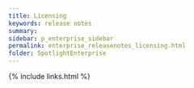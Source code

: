```yaml
---
title: Licensing
keywords: release notes
summary:
sidebar: p_enterprise_sidebar
permalink: enterprise_releasenotes_licensing.html
folder: SpotlightEnterprise
---
```


{% include links.html %}
